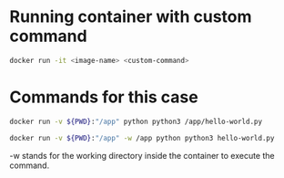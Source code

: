 # Running container with custom command
```bash
docker run -it <image-name> <custom-command>
```

# Commands for this case
```bash
docker run -v ${PWD}:"/app" python python3 /app/hello-world.py
```

```bash
docker run -v ${PWD}:"/app" -w /app python python3 hello-world.py
```

-w <string> stands for the working directory inside the container to execute the command.